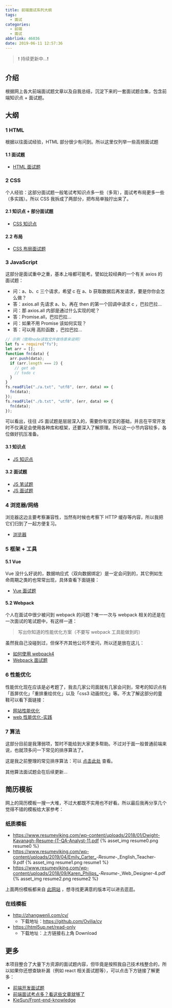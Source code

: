 ```yaml
---
title: 前端面试系列大纲
tags:
  - 面试
categories:
  - 前端
  - 面试
abbrlink: 46036
date: 2019-06-11 12:57:36
---
```


> ❗️ 持续更新中…❗️

## 介绍

根据网上各大前端面试题文章以及自我总结，沉淀下来的一套面试题合集，包含前端知识点 + 面试题。

<!-- more -->

## 大纲

### 1 HTML

根据以往面试经验，HTML 部分很少有问到。所以这里仅列举一些高频面试题

#### 1.1 面试题

- [HTML 面试题](https://evestorm.github.io/posts/13781/)

### 2 CSS

个人经验：这部分面试题一般笔试考知识点多一些（多背），面试考布局更多一些（多实践）。所以 CSS 我拆成了两部分，把布局单独拧出来了。

#### 2.1 知识点 + 部分面试题

- [CSS 知识点](https://evestorm.github.io/posts/49170/)

#### 2.2 布局

- [CSS 布局面试题](https://evestorm.github.io/posts/10415/)

### 3 JavaScript

这部分是面试重中之重，基本上啥都可能考。譬如比较经典的一个有关 axios 的面试题：

- 问：a、b、c 三个请求，希望 c 在 a、b 获取数据后再发请求，要是你你会怎么做？
- 答：axios.all 先请求 a、b，再在 then 的第一个回调中请求 c ，巴拉巴拉…
- 问：那 axios.all 内部是通过什么实现的呢？
- 答：Promise.all，巴拉巴拉…
- 问：如果不用 Promise 该如何实现？
- 答：可以用 高阶函数 ，巴拉巴拉…

```js
// 示例（使用node读取文件做场景来说明）
let fs = require("fs");
let arr = [];
function fn(data) {
  arr.push(data);
  if (arr.length === 2) {
    // get ab
    // todo c
  }
}
fs.readFile("./a.txt", "utf8", (err, data) => {
  fn(data);
});
fs.readFile("./b.txt", "utf8", (err, data) => {
  fn(data);
});
```

可以看出，往往 JS 面试题是层层深入的，需要你有坚实的基础，并且在平常开发时不仅满足会使用各种库和框架，还要深入了解原理。所以这一小节内容较多，各位做好抗压准备。

#### 3.1 知识点

- [JS 知识点](https://evestorm.github.io/posts/31920/)

#### 3.2 面试题

- [JS 笔试题](https://evestorm.github.io/posts/41818/)
- [JS 面试题](https://evestorm.github.io/posts/24235/)

### 4 浏览器/网络

浏览器这边主要考察兼容性，当然有时候也考察下 HTTP 缓存等内容，所以我把它们归到了一起方便复习。

- [浏览器](https://evestorm.github.io/posts/38402/)

### 5 框架 + 工具

#### 5.1 Vue

Vue 没什么好说的，数据响应式（双向数据绑定）是一定会问到的，其它例如生命周期之类的也常常出现，具体查看下面链接：

- [Vue 面试题](https://evestorm.github.io/posts/53756/)

#### 5.2 Webpack

个人在面试中很少被问到 webpack 的问题？唯一一次与 webpack 相关的还是在一次面试的笔试题中，有这样一道：

> 写出你知道的性能优化方案（不要写 webpack 工具能做到的）

虽然我自己没碰到过，但保不齐其他公司不爱问，所以还是放在这儿：

- [如何使用 webpack4](https://evestorm.github.io/posts/47462/)
- [Webpack 面试题](https://evestorm.github.io/posts/6706/)

### 6 性能优化

性能优化现在应该是必考题了，我去几家公司面就有几家会问到，常考的知识点有「首屏优化」「重排重绘优化」以及「css3 动画优化」等。不太了解这部分的童鞋可以看下面链接：

- [网站性能优化](https://evestorm.github.io/posts/41624/)
- [web 性能优化-实践](https://evestorm.github.io/posts/47143/)

### 7 算法

这部分目前是我薄弱项，暂时不能给到大家更多帮助。不过对于面一般普通前端来说，也就顶多问一下常见的排序算法了。

这是我之前整理的常见排序算法：可以 [点击此处](https://evestorm.github.io/posts/59937/) 查看。

其他算法面试题会在后续更新…

## 简历模板

网上的简历模板一搜一大堆，不过大都既不实用也不好看。所以最后我再分享几个觉得不错的模板给大家参考：

### 纸质模板

- <https://www.resumeviking.com/wp-content/uploads/2018/01/Dwight-Kavanagh-Resume-IT-QA-Analyst-11.pdf>
  {% asset_img resume0.png resume0 %}
- <https://www.resumeviking.com/wp-content/uploads/2019/04/Emily_Carter_>-_Resume_-\_English_Teacher-9.pdf
  {% asset_img resume1.png resume1 %}
- <https://www.resumeviking.com/wp-content/uploads/2018/09/Karen_Philips_>-_Resume_-\_Web_Designer-4.pdf
  {% asset_img resume2.png resume2 %}

上面两份模板都来自 [此网站](https://www.resumeviking.com/templates/) ，想寻找更满意的版本可以进去逛逛。

### 在线模板

- <http://zhangwenli.com/cv/>
  - 下载地址：<https://github.com/Ovilia/cv>
- <https://html5up.net/read-only>
  - 下载地址：上方链接右上角 Download

## 更多

本项目整合了大量下方资源的面试题内容，但毕竟是按照我自己技术栈整合的，所以如果你还想查缺补漏（例如 react 相关面试题等），可以点击下方链接了解更多：

- [前端开发面试题](https://github.com/markyun/My-blog/tree/master/Front-end-Developer-Questions/Questions-and-Answers)
- [前端面试考点多？看这些文章就够了](https://juejin.im/post/5aae076d6fb9a028cc6100a9)
- [KieSun/Front-end-knowledge](https://github.com/KieSun/Front-end-knowledge)
